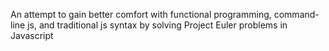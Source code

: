 An attempt to gain better comfort with functional programming, command-line js, and traditional js syntax by solving Project Euler problems in Javascript
